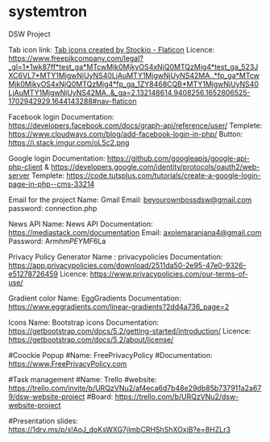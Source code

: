 # systemtron
DSW Project

Tab icon link: <a href="https://www.flaticon.com/free-icons/tab" title="tab icons">Tab icons created by Stockio - Flaticon</a>
Licence: https://www.freepikcompany.com/legal?_gl=1*1wk87ff*test_ga*MTcwMjk0MjkyOS4xNjQ0MTQzMjg4*test_ga_523JXC6VL7*MTY1MjgwNjUyNS40LjAuMTY1MjgwNjUyNS42MA..*fp_ga*MTcwMjk0MjkyOS4xNjQ0MTQzMjg4*fp_ga_1ZY8468CQB*MTY1MjgwNjUyNS40LjAuMTY1MjgwNjUyNS42MA..&_ga=2.132148614.9408256.1652806525-1702942929.1644143288#nav-flaticon

Facebook login
Documentation: https://developers.facebook.com/docs/graph-api/reference/user/
Templete: https://www.cloudways.com/blog/add-facebook-login-in-php/
Button: https://i.stack.imgur.com/oL5c2.png

Google login
Documentation: https://github.com/googleapis/google-api-php-client 
                & https://developers.google.com/identity/protocols/oauth2/web-server
Templete: https://code.tutsplus.com/tutorials/create-a-google-login-page-in-php--cms-33214


Email for the project
Name: Gmail 
Email: beyourownbossdsw@gmail.com
password: connection.php

News API
Name: News API
Documentation: https://mediastack.com/documentation
Email: axolemaranjana4@gmail.com
Password: Arm$hmPEYMF6$La

Privacy Policy Generator
Name : privacypolicies
Documentation: https://app.privacypolicies.com/download/2511da50-2e95-47e0-9326-e51278726459
Licence: https://www.privacypolicies.com/our-terms-of-use/

Gradient color
Name: EggGradients
Documentation: https://www.eggradients.com/linear-gradients?2dd4a736_page=2

Icons
Name: Bootstrap icons
Documentation: https://getbootstrap.com/docs/5.2/getting-started/introduction/
Licence: https://getbootstrap.com/docs/5.2/about/license/

#Coockie Popup
#Name: FreePrivacyPolicy
#Documentation: https://www.FreePrivacyPolicy.com

#Task management
#Name: Trello
#website: https://trello.com/invite/b/URQzVNu2/af4eca6d7b48e29db85b737911a2a679/dsw-website-project
#Board: https://trello.com/b/URQzVNu2/dsw-website-project

#Presentation slides: https://1drv.ms/p/s!AoJ_doKsWXG7jlmbCRHShShXOxjB?e=8HZLr3
